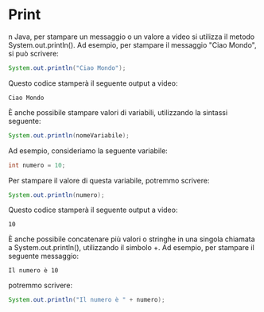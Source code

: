 # Print

n Java, per stampare un messaggio o un valore a video si utilizza il metodo System.out.println(). Ad esempio, per stampare il messaggio "Ciao Mondo", si può scrivere:

```java
System.out.println("Ciao Mondo");
```

Questo codice stamperà il seguente output a video:

```text
Ciao Mondo
```

È anche possibile stampare valori di variabili, utilizzando la sintassi seguente:

```java
System.out.println(nomeVariabile);
```

Ad esempio, consideriamo la seguente variabile:

```java
int numero = 10;
```

Per stampare il valore di questa variabile, potremmo scrivere:

```java
System.out.println(numero);
```


Questo codice stamperà il seguente output a video:

```text
10
```

È anche possibile concatenare più valori o stringhe in una singola chiamata a System.out.println(), utilizzando il simbolo +. Ad esempio, per stampare il seguente messaggio:

```text
Il numero è 10
```

potremmo scrivere:

```java
System.out.println("Il numero è " + numero);
```

